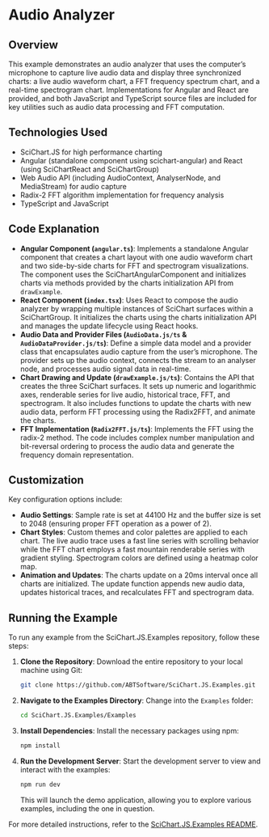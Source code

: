 # Audio Analyzer

## Overview

This example demonstrates an audio analyzer that uses the computer’s microphone to capture live audio data and display three synchronized charts: a live audio waveform chart, a FFT frequency spectrum chart, and a real-time spectrogram chart. Implementations for Angular and React are provided, and both JavaScript and TypeScript source files are included for key utilities such as audio data processing and FFT computation.

## Technologies Used

-   SciChart.JS for high performance charting
-   Angular (standalone component using scichart-angular) and React (using SciChartReact and SciChartGroup)
-   Web Audio API (including AudioContext, AnalyserNode, and MediaStream) for audio capture
-   Radix-2 FFT algorithm implementation for frequency analysis
-   TypeScript and JavaScript

## Code Explanation

-   **Angular Component (`angular.ts`)**: Implements a standalone Angular component that creates a chart layout with one audio waveform chart and two side-by-side charts for FFT and spectrogram visualizations. The component uses the SciChartAngularComponent and initializes charts via methods provided by the charts initialization API from `drawExample`.
-   **React Component (`index.tsx`)**: Uses React to compose the audio analyzer by wrapping multiple instances of SciChart surfaces within a SciChartGroup. It initializes the charts using the charts initialization API and manages the update lifecycle using React hooks.
-   **Audio Data and Provider Files (`AudioData.js/ts` & `AudioDataProvider.js/ts`)**: Define a simple data model and a provider class that encapsulates audio capture from the user’s microphone. The provider sets up the audio context, connects the stream to an analyser node, and processes audio signal data in real-time.
-   **Chart Drawing and Update (`drawExample.js/ts`)**: Contains the API that creates the three SciChart surfaces. It sets up numeric and logarithmic axes, renderable series for live audio, historical trace, FFT, and spectrogram. It also includes functions to update the charts with new audio data, perform FFT processing using the Radix2FFT, and animate the charts.
-   **FFT Implementation (`Radix2FFT.js/ts`)**: Implements the FFT using the radix-2 method. The code includes complex number manipulation and bit-reversal ordering to process the audio data and generate the frequency domain representation.

## Customization

Key configuration options include:

-   **Audio Settings**: Sample rate is set at 44100 Hz and the buffer size is set to 2048 (ensuring proper FFT operation as a power of 2).
-   **Chart Styles**: Custom themes and color palettes are applied to each chart. The live audio trace uses a fast line series with scrolling behavior while the FFT chart employs a fast mountain renderable series with gradient styling. Spectrogram colors are defined using a heatmap color map.
-   **Animation and Updates**: The charts update on a 20ms interval once all charts are initialized. The update function appends new audio data, updates historical traces, and recalculates FFT and spectrogram data.

## Running the Example

To run any example from the SciChart.JS.Examples repository, follow these steps:

1. **Clone the Repository**: Download the entire repository to your local machine using Git:

    ```bash
    git clone https://github.com/ABTSoftware/SciChart.JS.Examples.git
    ```

2. **Navigate to the Examples Directory**: Change into the `Examples` folder:

    ```bash
    cd SciChart.JS.Examples/Examples
    ```

3. **Install Dependencies**: Install the necessary packages using npm:

    ```bash
    npm install
    ```

4. **Run the Development Server**: Start the development server to view and interact with the examples:

    ```bash
    npm run dev
    ```

    This will launch the demo application, allowing you to explore various examples, including the one in question.

For more detailed instructions, refer to the [SciChart.JS.Examples README](https://github.com/ABTSoftware/SciChart.JS.Examples/blob/master/README.md).
